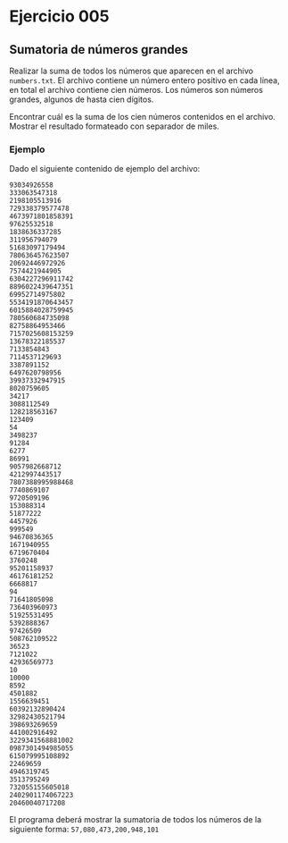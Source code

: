 # Ejercicio **005**

## Sumatoria de números grandes

Realizar la suma de todos los números que aparecen en el archivo `numbers.txt`.
El archivo contiene un número entero positivo en cada línea, en total el archivo contiene cien números.
Los números son números grandes, algunos de hasta cien dígitos.

Encontrar cuál es la suma de los cien números contenidos en el archivo.
Mostrar el resultado formateado con separador de miles.

### Ejemplo

Dado el siguiente contenido de ejemplo del archivo:

```dotnetcli
93034926558
333063547318
2198105513916
729338379577478
4673971801858391
97625532518
1838636337285
311956794079
51683097179494
780636457623507
20692446972926
7574421944905
6304227296911742
8896022439647351
69952714975802
5534191870643457
6015884028759945
780560684735098
82758864953466
7157025608153259
13678322185537
7133854843
7114537129693
3387891152
6497620798956
39937332947915
8020759605
34217
3088112549
128218563167
123409
54
3498237
91284
6277
86991
9057982668712
4212997443517
7807388995988468
7740869107
9720509196
153088314
51877222
4457926
999549
94670836365
1671940955
6719670404
3760248
95201158937
46176181252
6668817
94
71641805098
736403960973
51925531495
5392888367
97426509
508762109522
36523
7121022
42936569773
10
10000
8592
4501882
1556639451
60392132890424
32982430521794
398693269659
441002916492
3229341568881002
0987301494985055
615079995108892
22469659
4946319745
3513795249
732055155605018
2402901174067223
20460040717208
```

El programa deberá mostrar la sumatoria de todos los números de la siguiente forma:
`57,080,473,200,948,101`

